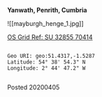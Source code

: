**Yanwath, Penrith, Cumbria**

![[mayburgh_henge_1.jpg]]

[OS Grid Ref: SU 32855 70414](https://osmaps.ordnancesurvey.co.uk/51.43178,-1.52877,7/pin)

```

Geo URI: geo:51.4317,-1.5287
Latitude: 54° 38' 54.3" N
Longitude: 2° 44' 47.2" W
    
```

Posted 20200405
